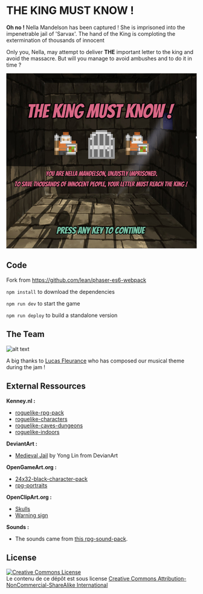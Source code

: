 
# THE KING MUST KNOW !

**Oh no !** 
Nella Mandelson has been captured !
She is imprisoned into the impenetrable jail of 'Sarvax'.
The hand of the King is comploting the extermination of thousands of innocent

Only you, Nella, may attempt to deliver **THE** important letter to the king and avoid the massacre.
But will you manage to avoid ambushes and to do it in time ?

![alt text](press/GameIntroScreenshot.png "The king must know !")

## Code

Fork from https://github.com/lean/phaser-es6-webpack

```npm install``` to download the dependencies

```npm run dev``` to start the game

```npm run deploy``` to build a standalone version

## The Team

![alt text](press/Credits.png "Credits")

A big thanks to [Lucas Fleurance](https://globalgamejam.org/users/lucasfleur) who has composed our musical theme during the jam !

## External Ressources

**Kenney.nl :**
- [roguelike-rpg-pack](http://kenney.nl/assets/roguelike-rpg-pack)
- [roguelike-characters](http://kenney.nl/assets/roguelike-characters)
- [roguelike-caves-dungeons](http://kenney.nl/assets/roguelike-caves-dungeons)
- [roguelike-indoors](http://kenney.nl/assets/roguelike-indoors)

**DeviantArt :**
- [Medieval Jail](https://yonglin.deviantart.com/art/Medieval-Jail-370750461) by Yong Lin from DevianArt

**OpenGameArt.org :**
- [24x32-black-character-pack](https://opengameart.org/content/24x32-black-character-pack)
- [rpg-portraits](https://opengameart.org/content/rpg-portraits)

**OpenClipArt.org :**
- [Skulls](https://openclipart.org/detail/271180/skull-emoji)
- [Warning sign](https://openclipart.org/detail/293958/warningsigngeneral1)

**Sounds :**
- The sounds came from [this rpg-sound-pack](https://opengameart.org/content/rpg-sound-pack).

## License

<a rel="license" href="http://creativecommons.org/licenses/by-nc-sa/4.0/"><img alt="Creative Commons License" style="border-width:0" src="https://i.creativecommons.org/l/by-nc-sa/4.0/88x31.png" /></a><br />Le contenu de ce dépôt est sous license <a rel="license" href="http://creativecommons.org/licenses/by-nc-sa/4.0/">Creative Commons Attribution-NonCommercial-ShareAlike International</a>
